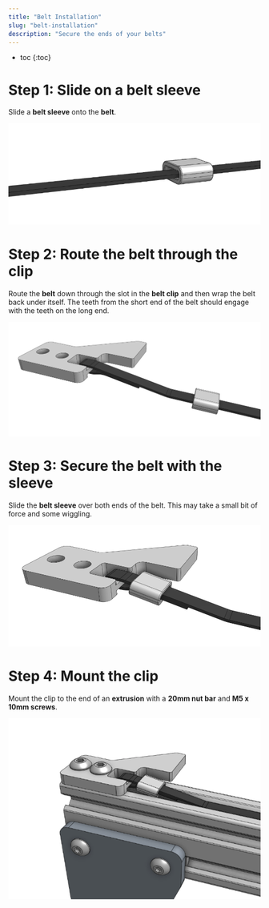```yaml
---
title: "Belt Installation"
slug: "belt-installation"
description: "Secure the ends of your belts"
---
```


* toc
{:toc}

# Step 1: Slide on a belt sleeve
Slide a **belt sleeve** onto the **belt**.

![belt sleeve on bel](_images/belt_sleeve_on_bel.png)

# Step 2: Route the belt through the clip
Route the **belt** down through the slot in the **belt clip** and then wrap the belt back under itself. The teeth from the short end of the belt should engage with the teeth on the long end.

![belt routed through clip](_images/belt_routed_through_clip.png)

# Step 3: Secure the belt with the sleeve
Slide the **belt sleeve** over both ends of the belt. This may take a small bit of force and some wiggling.

![belt secured with sleeve](_images/belt_secured_with_sleeve.png)

# Step 4: Mount the clip
Mount the clip to the end of an **extrusion** with a **20mm nut bar** and **M5 x 10mm screws**.

![mounted belt clip](_images/mounted_belt_clip.png)

